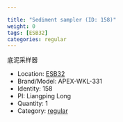 ```yaml
---

title: "Sediment sampler (ID: 158)"
weight: 0
tags: [ESB32]
categories: regular
---
```


底泥采样器

<!--more-->



- Location: [ESB32](../../tags/esb32)
- Brand/Model: APEX-WKL-331
- Identity: 158
- PI: Liangping Long
- Quantity: 1
- Category: [regular](../../categories/regular)






